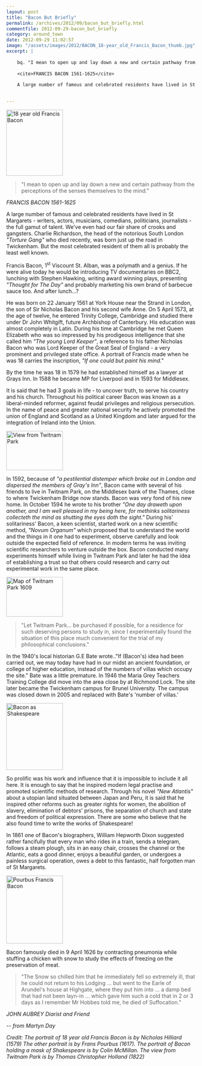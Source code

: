 ```yaml
---
layout: post
title: "Bacon But Briefly"
permalink: /archives/2012/09/bacon_but_briefly.html
commentfile: 2012-09-29-bacon_but_briefly
category: around_town
date: 2012-09-29 11:02:57
image: "/assets/images/2012/BACON_18-year_old_Francis_Bacon_thumb.jpg"
excerpt: |
    
    bq. "I mean to open up and lay down a new and certain pathway from the perceptions of the senses themselves to the mind."
    
    <cite>FRANCIS BACON 1561-1625</cite>
    
    A large number of famous and celebrated residents have lived in St Margarets - writers, actors, musicians, comedians, politicians, journalists - the full gamut of talent. We've even had our fair share of crooks and gangsters. Charlie Richardson, the head of the notorious South London _"Torture Gang"_ who died recently, was born just up the road in Twickenham. But the most celebrated resident of them all is probably the least well known.
    

---
```


<a href="/assets/images/2012/BACON_18-year_old_Francis_Bacon.jpg" title="See larger version of -  18 year old Francis Bacon"><img src="/assets/images/2012/BACON_18-year_old_Francis_Bacon_thumb.jpg" width="150" height="175" alt=" 18 year old Francis Bacon" class="right" /></a>

> "I mean to open up and lay down a new and certain pathway from the perceptions of the senses themselves to the mind."

<cite>FRANCIS BACON 1561-1625</cite>

A large number of famous and celebrated residents have lived in St Margarets - writers, actors, musicians, comedians, politicians, journalists - the full gamut of talent. We've even had our fair share of crooks and gangsters. Charlie Richardson, the head of the notorious South London *"Torture Gang"* who died recently, was born just up the road in Twickenham. But the most celebrated resident of them all is probably the least well known.

Francis Bacon, 1<sup>st</sup> Viscount St. Alban, was a polymath and a genius. If he were alive today he would be introducing TV documentaries on BBC2, lunching with Stephen Hawking, writing award winning plays, presenting *"Thought for The Day"* and probably marketing his own brand of barbecue sauce too. And after lunch...?

He was born on 22 January 1561 at York House near the Strand in London, the son of Sir Nicholas Bacon and his second wife Anne. On 5 April 1573, at the age of twelve, he entered Trinity College, Cambridge and studied there under Dr John Whitgift, future Archbishop of Canterbury. His education was almost completely in Latin. During his time at Cambridge he met Queen Elizabeth who was so impressed by his prodigeous intelligence that she called him *"The young Lord Keeper"*, a reference to his father Nicholas Bacon who was Lord Keeper of the Great Seal of England - a very prominent and privileged state office. A portrait of Francis made when he was 18 carries the inscription, *"If one could but paint his mind."*

By the time he was 18 in 1579 he had established himself as a lawyer at Grays Inn. In 1588 he became MP for Liverpool and in 1593 for Middlesex.

It is said that he had 3 goals in life - to uncover truth, to serve his country and his church. Throughout his political career Bacon was known as a liberal-minded reformer, against feudal privileges and religious persecution. In the name of peace and greater national security he actively promoted the union of England and Scotland as a United Kingdom and later argued for the integration of Ireland into the Union.

<a href="/assets/images/2012/BACON_View-from-Twitnam-Park.jpg" title="See larger version of - View from Twitnam Park"><img src="/assets/images/2012/BACON_View-from-Twitnam-Park_thumb.jpg" width="150" height="104" alt="View from Twitnam Park" class="photo right" /></a>

In 1592, because of *"a pestilential distemper which broke out in London and dispersed the members of Gray's Inn"*, Bacon came with several of his friends to live in Twitnam Park, on the Middlesex bank of the Thames, close to where Twickenham Bridge now stands. Bacon was very fond of his new home. In October 1594 he wrote to his brother *"One day draweth upon another, and I am well pleased in my being here, for methinks solitariness collecteth the mind as shutting the eyes doth the sight."* During his' solitariness' Bacon, a keen scientist, started work on a new scientific method, *"Novum Organum"* which proposed that to understand the world and the things in it one had to experiment, observe carefully and look outside the expected field of reference. In modern terms he was inviting scientific researchers to venture outside the box. Bacon conducted many experiments himself while living in Twitnam Park and later he had the idea of establishing a trust so that others could research and carry out experimental work in the same place.

<a href="/assets/images/2012/BACON_map-of-Twitnam-Park_1609.jpg" title="See larger version of - Map of Twitnam Park 1609"><img src="/assets/images/2012/BACON_map-of-Twitnam-Park_1609_thumb.jpg" width="150" height="105" alt="Map of Twitnam Park 1609" class="photo right" /></a>

> "Let Twitnam Park... be purchased if possible, for a residence for such deserving persons to study in, since I experimentally found the situation of this place much convenient for the trial of my philosophical conclusions."

In the 1940's local historian G.E Bate wrote.."If (Bacon's) idea had been carried out, we may today have had in our midst an ancient foundation, or college of higher education, instead of the numbers of villas which occupy the site." Bate was a little premature. In 1946 the Maria Grey Teachers Training College did move into the area close by at Richmond Lock. The site later became the Twickenham campus for Brunel University. The campus was closed down in 2005 and replaced with Bate's 'number of villas.'

<a href="/assets/images/2012/BACON_Bacon-as-Shakespeare.jpg" title="See larger version of -  Bacon as Shakespeare"><img src="/assets/images/2012/BACON_Bacon-as-Shakespeare_thumb.jpg" width="150" height="177" alt=" Bacon as Shakespeare" class="photo right" /></a>

So prolific was his work and influence that it is impossible to include it all here. It is enough to say that he inspired modern legal practise and promoted scientific methods of research. Through his novel *"New Atlantis"* about a utopian land situated between Japan and Peru, it is said that he inspired other reforms such as greater rights for women, the abolition of slavery, elimination of debtors' prisons, the separation of church and state and freedom of political expression. There are some who believe that he also found time to write the works of Shakespeare!

In 1861 one of Bacon's biographers, William Hepworth Dixon suggested rather fancifully that every man who rides in a train, sends a telegram, follows a steam plough, sits in an easy chair, crosses the channel or the Atlantic, eats a good dinner, enjoys a beautiful garden, or undergoes a painless surgical operation, owes a debt to this fantastic, half forgotten man of St Margarets.

<div markdown="1" class="box">
<a href="/assets/images/2012/BACON_Pourbus_Francis_Bacon.jpg" title="See larger version of - Pourbus Francis Bacon"><img src="/assets/images/2012/BACON_Pourbus_Francis_Bacon_thumb.jpg" width="150" height="180" alt="Pourbus Francis Bacon" class="photo left" /></a>

Bacon famously died in 9 April 1626 by contracting pneumonia while stuffing a chicken with snow to study the effects of freezing on the preservation of meat.

> "The Snow so chilled him that he immediately fell so extremely ill, that he could not return to his Lodging ... but went to the Earle of Arundel's house at Highgate, where they put him into ... a damp bed that had not been layn-in ... which gave him such a cold that in 2 or 3 days as I remember Mr Hobbes told me, he died of Suffocation."

<cite>JOHN AUBREY Diarist and Friend</cite>

</div>
<cite>-- from Martyn Day</cite>

<em>Credit: The portrait of 18 year old Francis Bacon is by Nicholas Hilliard (1579) The other portrait is by Frans Pourbus (1617). The portrait of Bacon holding a mask of Shakespeare is by Colin McMillan. The view from Twitnam Park is by Thomas Christopher Holland (1822)</em>
